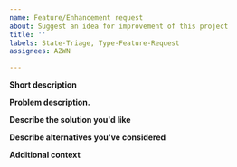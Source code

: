 ```yaml
---
name: Feature/Enhancement request
about: Suggest an idea for improvement of this project
title: ''
labels: State-Triage, Type-Feature-Request
assignees: AZWN

---
```


<!--
In this template, we consider a feature to be new behavior, and an enhancement to be an improvement on executing existing functionality (e.g. performance improvements). 
-->

**Short description**
<!-- A short description of the feature/enhancement you would like to have -->

**Problem description.**
<!-- If considered a new feature: A clear and concise description of the problem this feature would solve, or the use case for this feature. -->

**Describe the solution you'd like**
<!-- A clear and precise description of what you want to happen. -->

**Describe alternatives you've considered**
<!-- A clear and concise description of any alternative solutions or features you've considered. -->

**Additional context**
<!-- Add any other context or screenshots about the feature request here. -->
